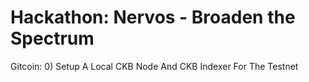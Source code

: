 # Hackathon: Nervos - Broaden the Spectrum

Gitcoin: 0) Setup A Local CKB Node And CKB Indexer For The Testnet
